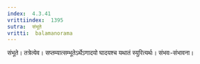 ```yaml
---
index:  4.3.41
vrittiindex:  1395
sutra:  संभूते
vritti:  balamanorama 
---
```


संभूते। तत्रेत्येव। सप्तम्यात्सम्भूतेऽर्थेऽणादयो घादयश्च यथातं स्युरित्यर्थः। संभवः-संभावना। 

